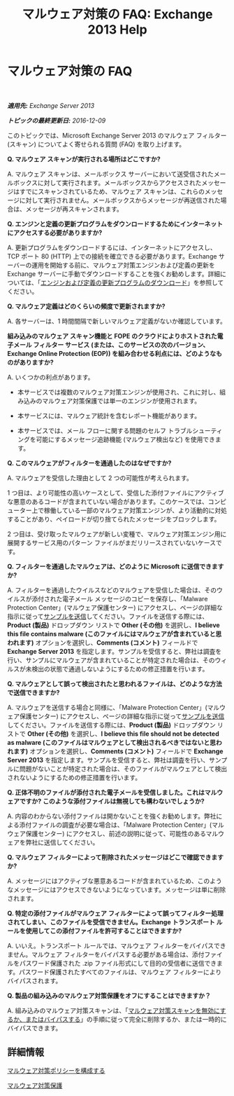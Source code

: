 ﻿---
title: 'マルウェア対策の FAQ: Exchange 2013 Help'
TOCTitle: マルウェア対策の FAQ
ms:assetid: e1c069e2-ed8a-4d8a-b81a-5b49b2cf24c9
ms:mtpsurl: https://technet.microsoft.com/ja-jp/library/JJ150577(v=EXCHG.150)
ms:contentKeyID: 48270165
ms.date: 04/24/2018
mtps_version: v=EXCHG.150
ms.translationtype: HT
---

# マルウェア対策の FAQ

 

_**適用先:** Exchange Server 2013_

_**トピックの最終更新日:** 2016-12-09_

このトピックでは、Microsoft Exchange Server 2013 のマルウェア フィルター (スキャン) についてよく寄せられる質問 (FAQ) を取り上げます。

**Q. マルウェア スキャンが実行される場所はどこですか?**

A. マルウェア スキャンは、メールボックス サーバーにおいて送受信されたメールボックスに対して実行されます。メールボックスからアクセスされたメッセージはすでにスキャンされているため、マルウェア スキャンは、これらのメッセージに対して実行されません。メールボックスからメッセージが再送信された場合は、メッセージが再スキャンされます。

**Q. エンジンと定義の更新プログラムをダウンロードするためにインターネットにアクセスする必要がありますか?**

A. 更新プログラムをダウンロードするには、インターネットにアクセスし、TCP ポート 80 (HTTP) 上での接続を確立できる必要があります。Exchange サーバーの運用を開始する前に、マルウェア対策エンジンおよび定義の更新を Exchange サーバーに手動でダウンロードすることを強くお勧めします。詳細については、「[エンジンおよび定義の更新プログラムのダウンロード](download-engine-and-definition-updates-exchange-2013-help.md)」を参照してください。

**Q. マルウェア定義はどのくらいの頻度で更新されますか?**

A. 各サーバーは、1 時間間隔で新しいマルウェア定義がないか確認しています。

**組み込みのマルウェア スキャン機能と FOPE のクラウドによりホストされた電子メール フィルター サービス (または、このサービスの次のバージョン、Exchange Online Protection (EOP)) を組み合わせる利点には、どのようなものがありますか?**

A. いくつかの利点があります。

  - 本サービスでは複数のマルウェア対策エンジンが使用され、これに対し、組み込みのマルウェア対策保護では単一のエンジンが使用されます。

  - 本サービスには、マルウェア統計を含むレポート機能があります。

  - 本サービスでは、メール フローに関する問題のセルフ トラブルシューティングを可能にするメッセージ追跡機能 (マルウェア検出など) を使用できます。

**Q. このマルウェアがフィルターを通過したのはなぜですか?**

A. マルウェアを受信した理由として 2 つの可能性が考えられます。

1 つ目は、より可能性の高いケースとして、受信した添付ファイルにアクティブな悪意のあるコードが含まれていない場合があります。このケースでは、コンピューター上で稼働している一部のマルウェア対策エンジンが、より活動的に対処することがあり、ペイロードが切り捨てられたメッセージをブロックします。

2 つ目は、受け取ったマルウェアが新しい変種で、マルウェア対策エンジン用に展開するサービス用のパターン ファイルがまだリリースされていないケースです。

**Q. フィルターを通過したマルウェアは、どのように Microsoft に送信できますか?**

A. フィルターを通過したウイルスなどのマルウェアを受信した場合は、そのウイルスが添付された電子メール メッセージのコピーを保存し、「Malware Protection Center」(マルウェア保護センター) にアクセスし、ページの詳細な指示に従って[サンプルを送信](https://go.microsoft.com/fwlink/?linkid=196858)してください。ファイルを送信する際には、<strong>Product (製品)</strong> ドロップダウン リストで <strong>Other (その他)</strong> を選択し、<strong>I believe this file contains malware (このファイルにはマルウェアが含まれていると思われます)</strong> オプションを選択し、<strong>Comments (コメント)</strong> フィールドで **Exchange Server 2013** を指定します。サンプルを受信すると、弊社は調査を行い、サンプルにマルウェアが含まれていることが特定された場合は、そのウィルスが未検出の状態で通過しないようにするための修正措置を行います。

**Q. マルウェアとして誤って検出されたと思われるファイルは、どのような方法で送信できますか?**

A. マルウェアを送信する場合と同様に、「Malware Protection Center」(マルウェア保護センター) にアクセスし、ページの詳細な指示に従って[サンプルを送信](https://go.microsoft.com/fwlink/?linkid=196858)してください。ファイルを送信する際には、<strong>Product (製品)</strong> ドロップダウン リストで <strong>Other (その他)</strong> を選択し、<strong>I believe this file should not be detected as malware (このファイルはマルウェアとして検出されるべきではないと思われます)</strong> オプションを選択し、<strong>Comments (コメント)</strong> フィールドで **Exchange Server 2013** を指定します。サンプルを受信すると、弊社は調査を行い、サンプルに問題がないことが特定された場合は、そのファイルがマルウェアとして検出されないようにするための修正措置を行います。

**Q. 正体不明のファイルが添付された電子メールを受信しました。これはマルウェアですか? このような添付ファイルは無視しても構わないでしょうか?**

A. 内容のわからない添付ファイルは開かないことを強くお勧めします。弊社による添付ファイルの調査が必要な場合は、「Malware Protection Center」(マルウェア保護センター) にアクセスし、前述の説明に従って、可能性のあるマルウェアを弊社に送信してください。

**Q. マルウェア フィルターによって削除されたメッセージはどこで確認できますか?**

A. メッセージにはアクティブな悪意あるコードが含まれているため、このようなメッセージにはアクセスできないようになっています。メッセージは単に削除されます。

**Q. 特定の添付ファイルがマルウェア フィルターによって誤ってフィルター処理されてしまい、このファイルを受信できません。Exchange トランスポート ルールを使用してこの添付ファイルを許可することはできますか?**

A. いいえ。トランスポート ルールでは、マルウェア フィルターをバイパスできません。マルウェア フィルターをバイパスする必要がある場合は、添付ファイルをパスワード保護された .zip ファイル形式にして目的の受信者に送信できます。パスワード保護されたすべてのファイルは、マルウェア フィルターによりバイパスされます。

**Q. 製品の組み込みのマルウェア対策保護をオフにすることはできますか？**

A. 組み込みのマルウェア対策スキャンは、「[マルウェア対策スキャンを無効にするか、またはバイパスする](disable-or-bypass-anti-malware-scanning-exchange-2013-help.md)」の手順に従って完全に削除するか、または一時的にバイパスできます。

## 詳細情報

[マルウェア対策ポリシーを構成する](configure-anti-malware-policies-exchange-2013-help.md)

[マルウェア対策保護](anti-malware-protection-exchange-2013-help.md)

